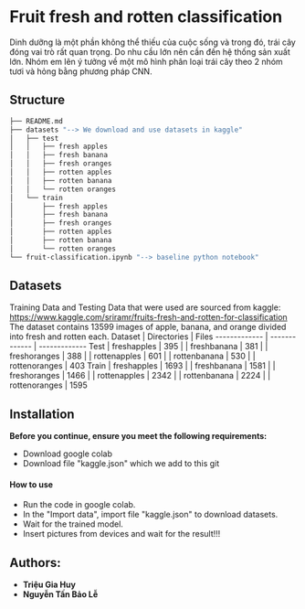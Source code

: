 # Fruit fresh and rotten classification

Dinh dưỡng là một phần không thể thiếu của cuộc sống và trong đó, trái cây đóng vai trò rất quan trọng. Do nhu cầu lớn nên cần đến hệ thống sản xuất lớn. Nhóm em lên ý tưởng về một mô hình phân loại trái cây theo 2 nhóm tươi và hỏng bằng phương pháp CNN.
## Structure
```bash
├── README.md
├── datasets "--> We download and use datasets in kaggle"
│   ├── test
│   │   ├── fresh apples
│   │   ├── fresh banana
│   │   ├── fresh oranges
│   │   ├── rotten apples
│   │   ├── rotten banana
│   │   └── rotten oranges
│   └── train
│       ├── fresh apples
│       ├── fresh banana
│       ├── fresh oranges
│       ├── rotten apples
│       ├── rotten banana
│       └── rotten oranges
└── fruit-classification.ipynb "--> baseline python notebook"
```

## Datasets
Training Data and Testing Data that were used are sourced from kaggle: https://www.kaggle.com/sriramr/fruits-fresh-and-rotten-for-classification <br/> The dataset contains 13599 images of apple, banana, and orange divided into fresh and rotten each.
Dataset       | Directories     | Files
------------- | -------------   | -------------
Test          | freshapples     | 395
|             | freshbanana     | 381
|             | freshoranges    | 388
|             | rottenapples    | 601
|             | rottenbanana    | 530
|             | rottenoranges   | 403
Train         | freshapples     | 1693
|             | freshbanana     | 1581
|             | freshoranges    | 1466
|             | rottenapples    | 2342
|             | rottenbanana    | 2224
|             | rottenoranges   | 1595


## Installation

**Before you continue, ensure you meet the following requirements:**
- Download google colab
- Download file "kaggle.json" which we add to this git

#### How to use
- Run the code in google colab.
- In the "Import data", import file "kaggle.json" to download datasets.
- Wait for the trained model.
- Insert pictures from devices and wait for the result!!!

## Authors:
- **Triệu Gia Huy**
- **Nguyễn Tấn Bảo Lễ**
